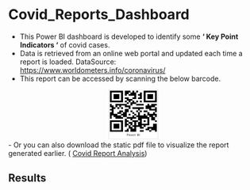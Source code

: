 # Covid_Reports_Dashboard

-	This Power BI dashboard is developed to identify some __‘ Key Point Indicators ‘__ of covid cases.
-	Data is retrieved from an online web portal and updated each time a report is loaded.
	  DataSource: https://www.worldometers.info/coronavirus/
-	This report can be accessed by scanning the below barcode.
<div align='center'>
  <img src= "https://github.com/apprenant92/Covid_Reports_Dashboard/blob/87e7e5e5281ed1285adfdcc3ea35150004371366/Barcode.jpg"  alt ='barcode' width=100 height =100/ >
</div>
-	Or you can also download the static pdf file to visualize the report generated earlier. ( <a href="https://github.com/apprenant92/Covid_Reports_Dashboard/blob/87e7e5e5281ed1285adfdcc3ea35150004371366/Covid_Report_Analysis.pdf">Covid Report Analysis</a>)

## Results
<div align='center>
	<img src="https://github.com/apprenant92/Covid_Reports_Dashboard/blob/68da5553ef6337580617e134b193102606dc5add/images/Overall%20Cases.png"  alt ='Overall Cases' width=300 height =300/>

</div>  


